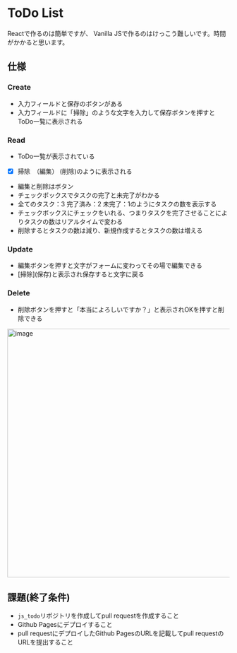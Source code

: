 # ToDo List
Reactで作るのは簡単ですが、 Vanilla JSで作るのはけっこう難しいです。時間がかかると思います。
## 仕様
### Create
- 入力フィールドと保存のボタンがある
- 入力フィールドに「掃除」のような文字を入力して保存ボタンを押すとToDo一覧に表示される

### Read
- ToDo一覧が表示されている
- [x] 掃除　（編集） (削除)のように表示される
- 編集と削除はボタン
- チェックボックスでタスクの完了と未完了がわかる
- 全てのタスク：3 完了済み：2 未完了：1のようにタスクの数を表示する
- チェックボックスにチェックをいれる、つまりタスクを完了させることによりタスクの数はリアルタイムで変わる
- 削除するとタスクの数は減り、新規作成するとタスクの数は増える

### Update
- 編集ボタンを押すと文字がフォームに変わってその場で編集できる
- \[掃除\](保存)と表示され保存すると文字に戻る

### Delete
- 削除ボタンを押すと「本当によろしいですか？」と表示されOKを押すと削除できる
<img width="563" alt="image" src="https://user-images.githubusercontent.com/60137763/160192289-341fc4ca-e620-4f86-98c6-8b69d2e1be5c.png">


## 課題(終了条件)

- `js_todo`リポジトリを作成してpull requestを作成すること
- Github Pagesにデプロイすること
- pull requestにデプロイしたGithub PagesのURLを記載してpull requestのURLを提出すること